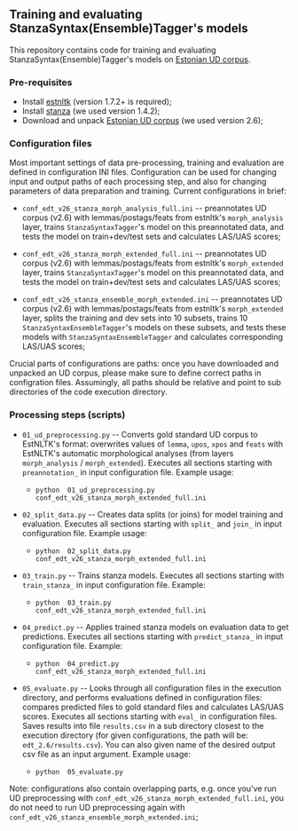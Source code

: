## Training and evaluating StanzaSyntax(Ensemble)Tagger's models

This repository contains code for training and evaluating StanzaSyntax(Ensemble)Tagger's models on [Estonian UD corpus](https://github.com/UniversalDependencies/UD_Estonian-EDT).

### Pre-requisites

* Install [estnltk](https://github.com/estnltk/estnltk) (version 1.7.2+ is required);
* Install [stanza](https://github.com/stanfordnlp/stanza) (we used version 1.4.2); 
* Download and unpack [Estonian UD corpus](https://github.com/UniversalDependencies/UD_Estonian-EDT/tags) (we used version 2.6);

### Configuration files

Most important settings of data pre-processing, training and evaluation are defined in configuration INI files.
Configuration can be used for changing input and output paths of each processing step, and also for changing parameters of data preparation and training. Current configurations in brief: 

*  `conf_edt_v26_stanza_morph_analysis_full.ini` -- preannotates UD corpus (v2.6) with lemmas/postags/feats from estnltk's `morph_analysis` layer, trains `StanzaSyntaxTagger`'s model on this preannotated data, and tests the model on train+dev/test sets and calculates LAS/UAS scores;

*  `conf_edt_v26_stanza_morph_extended_full.ini` -- preannotates UD corpus (v2.6) with lemmas/postags/feats from estnltk's `morph_extended` layer, trains `StanzaSyntaxTagger`'s model on this preannotated data, and tests the model on train+dev/test sets and calculates LAS/UAS scores;

*  `conf_edt_v26_stanza_ensemble_morph_extended.ini` -- preannotates UD corpus (v2.6) with lemmas/postags/feats from estnltk's `morph_extended` layer, splits the training and dev sets into 10 subsets, trains 10 `StanzaSyntaxEnsembleTagger`'s models on these subsets, and tests these models with `StanzaSyntaxEnsembleTagger` and calculates corresponding LAS/UAS scores;

Crucial parts of configurations are paths: once you have downloaded and unpacked an UD corpus, please make sure to define  correct paths in configration files. Assumingly, all paths should be relative and point to sub directories of the code execution directory.

### Processing steps (scripts)

* `01_ud_preprocessing.py` -- Converts gold standard UD corpus to EstNLTK's format: overwrites values of `lemma`, `upos`, `xpos` and `feats` with EstNLTK's automatic morphological analyses (from layers `morph_analysis` / `morph_extended`). Executes all sections starting with `preannotation_` in input configuration file. Example usage:

	* `python  01_ud_preprocessing.py  conf_edt_v26_stanza_morph_extended_full.ini`

* `02_split_data.py` -- Creates data splits (or joins) for model training and evaluation. Executes all sections starting with `split_` and `join_` in input configuration file. Example usage:

	* `python  02_split_data.py  conf_edt_v26_stanza_morph_extended_full.ini`

* `03_train.py` -- Trains stanza models. Executes all sections starting with `train_stanza_` in input configuration file. Example:

	* `python  03_train.py  conf_edt_v26_stanza_morph_extended_full.ini`

* `04_predict.py` -- Applies trained stanza models on evaluation data to get predictions. Executes all sections starting with `predict_stanza_` in input configuration file. Example:

	* `python  04_predict.py  conf_edt_v26_stanza_morph_extended_full.ini`

* `05_evaluate.py` -- Looks through all configuration files in the execution directory, and performs evaluations defined in configuration files: compares predicted files to gold standard files and calculates LAS/UAS scores. Executes all sections starting with `eval_` in configuration files. Saves results into file `results.csv` in a sub directory closest to the execution directory (for given configurations, the path will be: `edt_2.6/results.csv`). You can also given name of the desired output csv file as an input argument. Example usage:

	* `python  05_evaluate.py`

Note: configurations also contain overlapping parts, e.g. once you've run UD preprocessing with `conf_edt_v26_stanza_morph_extended_full.ini`, you do not need to run UD preprocessing again with `conf_edt_v26_stanza_ensemble_morph_extended.ini`;